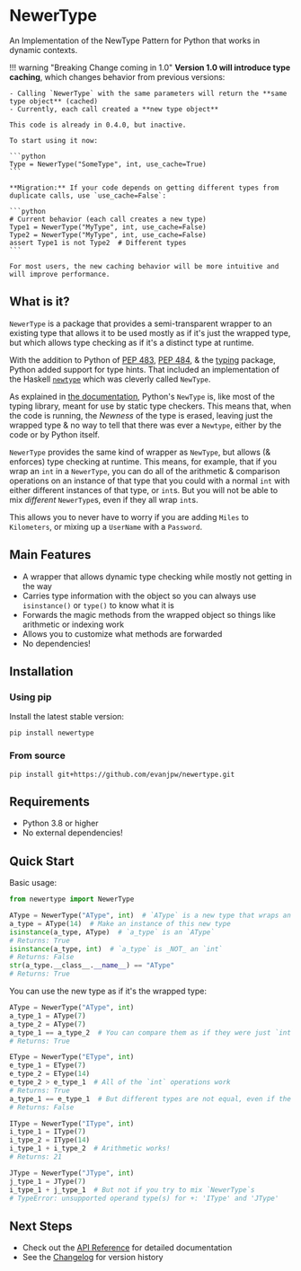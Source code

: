 # NewerType

An Implementation of the NewType Pattern for Python that works in dynamic contexts.

!!! warning "Breaking Change coming in 1.0"
    **Version 1.0 will introduce type caching**, which changes behavior from previous versions:

    - Calling `NewerType` with the same parameters will return the **same type object** (cached)
    - Currently, each call created a **new type object**

    This code is already in 0.4.0, but inactive.

    To start using it now:

    ```python
    Type = NewerType("SomeType", int, use_cache=True)
    ```

    **Migration:** If your code depends on getting different types from duplicate calls, use `use_cache=False`:

    ```python
    # Current behavior (each call creates a new type)
    Type1 = NewerType("MyType", int, use_cache=False)
    Type2 = NewerType("MyType", int, use_cache=False)
    assert Type1 is not Type2  # Different types
    ```

    For most users, the new caching behavior will be more intuitive and will improve performance.

## What is it?

`NewerType` is a package that provides a semi-transparent wrapper to an existing type that allows it to be used mostly as if it's just the wrapped type, but which allows type checking as if it's a distinct type at runtime.

With the addition to Python of [PEP 483](https://peps.python.org/pep-0483/), [PEP 484](https://peps.python.org/pep-0484/), & the [typing](https://docs.python.org/3/library/typing.html#module-typing) package, Python added support for type hints. That included an implementation of the Haskell [`newtype`](https://wiki.haskell.org/Newtype) which was cleverly called `NewType`.

As explained in [the documentation](https://docs.python.org/3/library/typing.html#typing.NewType), Python's `NewType` is, like most of the typing library, meant for use by static type checkers. This means that, when the code is running, the _Newness_ of the type is erased, leaving just the wrapped type & no way to tell that there was ever a `Newtype`, either by the code or by Python itself.

`NewerType` provides the same kind of wrapper as `NewType`, but allows (& enforces) type checking at runtime. This means, for example, that if you wrap an `int` in a `NewerType`, you can do all of the arithmetic & comparison operations on an instance of that type that you could with a normal `int` with either different instances of that type, or `int`s. But you will not be able to mix _different_ `NewerType`s, even if they all wrap `int`s.

This allows you to never have to worry if you are adding `Miles` to `Kilometers`, or mixing up a `UserName` with a `Password`.

## Main Features

* A wrapper that allows dynamic type checking while mostly not getting in the way
* Carries type information with the object so you can always use `isinstance()` or `type()` to know what it is
* Forwards the magic methods from the wrapped object so things like arithmetic or indexing work
* Allows you to customize what methods are forwarded
* No dependencies!

## Installation

### Using pip

Install the latest stable version:
```shell
pip install newertype
```

### From source

```shell
pip install git+https://github.com/evanjpw/newertype.git
```

## Requirements

- Python 3.8 or higher
- No external dependencies!

## Quick Start

Basic usage:

```python
from newertype import NewerType

AType = NewerType("AType", int)  # `AType` is a new type that wraps an int
a_type = AType(14)  # Make an instance of this new type
isinstance(a_type, AType)  # `a_type` is an `AType`
# Returns: True
isinstance(a_type, int)  # `a_type` is _NOT_ an `int`
# Returns: False
str(a_type.__class__.__name__) == "AType"
# Returns: True
```

You can use the new type as if it's the wrapped type:

```python
AType = NewerType("AType", int)
a_type_1 = AType(7)
a_type_2 = AType(7)
a_type_1 == a_type_2  # You can compare them as if they were just `int`s
# Returns: True

EType = NewerType("EType", int)
e_type_1 = EType(7)
e_type_2 = EType(14)
e_type_2 > e_type_1  # All of the `int` operations work
# Returns: True
a_type_1 == e_type_1  # But different types are not equal, even if the wrapped value is
# Returns: False

IType = NewerType("IType", int)
i_type_1 = IType(7)
i_type_2 = IType(14)
i_type_1 + i_type_2  # Arithmetic works!
# Returns: 21

JType = NewerType("JType", int)
j_type_1 = JType(7)
i_type_1 + j_type_1  # But not if you try to mix `NewerType`s
# TypeError: unsupported operand type(s) for +: 'IType' and 'JType'
```

## Next Steps

- Check out the [API Reference](api.md) for detailed documentation
- See the [Changelog](https://github.com/evanjpw/newertype/blob/main/CHANGELOG.md) for version history
